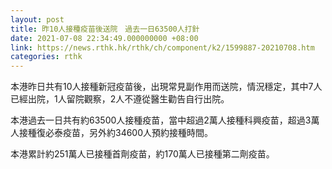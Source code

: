 ```yaml
---
layout: post
title: 昨10人接種疫苗後送院　過去一日63500人打針
date: 2021-07-08 22:34:49.000000000 +08:00
link: https://news.rthk.hk/rthk/ch/component/k2/1599887-20210708.htm
categories: rthk
---
```


本港昨日共有10人接種新冠疫苗後，出現常見副作用而送院，情況穩定，其中7人已經出院，1人留院觀察，2人不遵從醫生勸告自行出院。

本港過去一日共有約63500人接種疫苗，當中超過2萬人接種科興疫苗，超過3萬人接種復必泰疫苗，另外約34600人預約接種時間。

本港累計約251萬人已接種首劑疫苗，約170萬人已接種第二劑疫苗。
